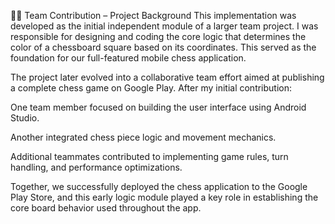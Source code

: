 🧑‍💼 Team Contribution – Project Background
This implementation was developed as the initial independent module of a larger team project. I was responsible for designing and coding the core logic that determines the color of a chessboard square based on its coordinates. This served as the foundation for our full-featured mobile chess application.

The project later evolved into a collaborative team effort aimed at publishing a complete chess game on Google Play. After my initial contribution:

One team member focused on building the user interface using Android Studio.

Another integrated chess piece logic and movement mechanics.

Additional teammates contributed to implementing game rules, turn handling, and performance optimizations.

Together, we successfully deployed the chess application to the Google Play Store, and this early logic module played a key role in establishing the core board behavior used throughout the app.
